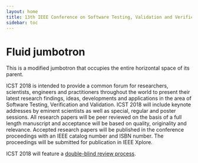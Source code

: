 ```yaml
---
layout: home
title: 13th IEEE Conference on Software Testing, Validation and Verification
sidebar: toc
---
```

<div class="jumbotron jumbotron-fluid">
  <div class="container">
    <h1 class="display-4">Fluid jumbotron</h1>
    <p class="lead">This is a modified jumbotron that occupies the entire horizontal space of its parent.</p>
  </div>
</div>
ICST 2018 is intended to provide a common forum for researchers, scientists,
engineers and practitioners throughout the world to present their latest
research findings, ideas, developments and applications in the area of Software
Testing, Verification and Validation. ICST 2018 will include keynote addresses
by eminent scientists as well as special, regular and poster sessions. All
research papers will be peer reviewed on the basis of a full length manuscript
and acceptance will be based on quality, originality and relevance. Accepted
research papers will be published in the conference proceedings with an IEEE
catalog number and ISBN number. The proceedings will be submitted for
publication in IEEE Xplore.

ICST 2018 will feature a [double-blind review process](double_blind).
